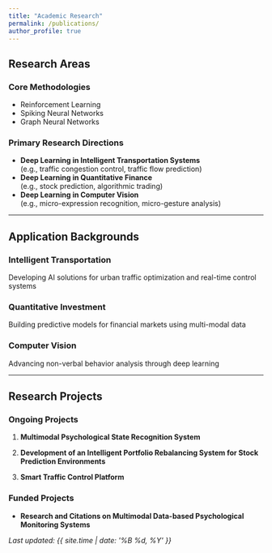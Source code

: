 ```yaml
---
title: "Academic Research"
permalink: /publications/
author_profile: true
---
```


## Research Areas

### Core Methodologies
- Reinforcement Learning
- Spiking Neural Networks
- Graph Neural Networks

### Primary Research Directions
- **Deep Learning in Intelligent Transportation Systems**  
  (e.g., traffic congestion control, traffic flow prediction)
- **Deep Learning in Quantitative Finance**  
  (e.g., stock prediction, algorithmic trading)
- **Deep Learning in Computer Vision**  
  (e.g., micro-expression recognition, micro-gesture analysis)

---

## Application Backgrounds

### Intelligent Transportation
Developing AI solutions for urban traffic optimization and real-time control systems

### Quantitative Investment
Building predictive models for financial markets using multi-modal data

### Computer Vision
Advancing non-verbal behavior analysis through deep learning

---

## Research Projects

### Ongoing Projects
1. **Multimodal Psychological State Recognition System**

2. **Development of an Intelligent Portfolio Rebalancing System for Stock Prediction Environments**

3. **Smart Traffic Control Platform**

### Funded Projects
- **Research and Citations on Multimodal Data-based Psychological Monitoring Systems**  

*Last updated: {{ site.time | date: '%B %d, %Y' }}*
